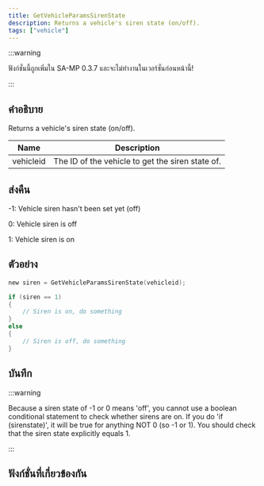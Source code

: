 ```yaml
---
title: GetVehicleParamsSirenState
description: Returns a vehicle's siren state (on/off).
tags: ["vehicle"]
---
```


:::warning

ฟังก์ชั่นนี้ถูกเพิ่มใน SA-MP 0.3.7 และจะไม่ทำงานในเวอร์ชั่นก่อนหน้านี้!

:::

## คำอธิบาย

Returns a vehicle's siren state (on/off).

| Name      | Description                                      |
| --------- | ------------------------------------------------ |
| vehicleid | The ID of the vehicle to get the siren state of. |

## ส่งคืน

-1: Vehicle siren hasn't been set yet (off)

0: Vehicle siren is off

1: Vehicle siren is on

## ตัวอย่าง

```c
new siren = GetVehicleParamsSirenState(vehicleid);

if (siren == 1)
{
    // Siren is on, do something
}
else
{
    // Siren is off, do something
}
```

## บันทึก

:::warning

Because a siren state of -1 or 0 means 'off', you cannot use a boolean conditional statement to check whether sirens are on. If you do 'if (sirenstate)', it will be true for anything NOT 0 (so -1 or 1). You should check that the siren state explicitly equals 1.

:::

## ฟังก์ชั่นที่เกี่ยวข้องกัน
